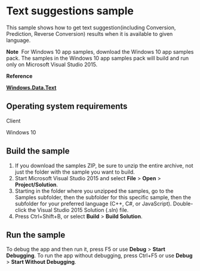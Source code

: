 <!---
  category: GlobalizationAndLocalization
  samplefwlink: http://go.microsoft.com/fwlink/p/?LinkId=620612&clcid=0x409
--->

# Text suggestions sample

This sample shows how to get text suggestion(including Conversion, Prediction, Reverse Conversion) results when it is available to given language. 

**Note**  For Windows 10 app samples, download the Windows 10 app samples pack. The samples in the Windows 10 app samples pack will build and run only on Microsoft Visual Studio 2015.

**Reference**

[**Windows.Data.Text**](http://msdn.microsoft.com/library/windows/apps/dn263535)

## Operating system requirements

Client

Windows 10

## Build the sample

1. If you download the samples ZIP, be sure to unzip the entire archive, not just the folder with the sample you want to build. 
2. Start Microsoft Visual Studio 2015 and select **File** \> **Open** \> **Project/Solution**.
3. Starting in the folder where you unzipped the samples, go to the Samples subfolder, then the subfolder for this specific sample, then the subfolder for your preferred language (C++, C#, or JavaScript). Double-click the Visual Studio 2015 Solution (.sln) file.
4. Press Ctrl+Shift+B, or select **Build** \> **Build Solution**.

## Run the sample

To debug the app and then run it, press F5 or use **Debug** \> **Start Debugging**. To run the app without debugging, press Ctrl+F5 or use **Debug** \> **Start Without Debugging**.

